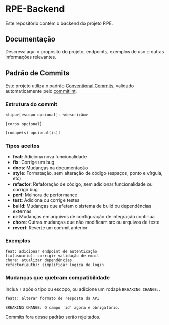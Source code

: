 # RPE-Backend

Este repositório contém o backend do projeto RPE.

## Documentação

Descreva aqui o propósito do projeto, endpoints, exemplos de uso e outras informações relevantes.

## Padrão de Commits

Este projeto utiliza o padrão [Conventional Commits](https://www.conventionalcommits.org/pt-br/v1.0.0/), validado automaticamente pelo [commitlint](https://github.com/conventional-changelog/commitlint).

### Estrutura do commit

```
<tipo>[escopo opcional]: <descrição>

[corpo opcional]

[rodapé(s) opcional(is)]
```

### Tipos aceitos
- **feat**: Adiciona nova funcionalidade
- **fix**: Corrige um bug
- **docs**: Mudanças na documentação
- **style**: Formatação, sem alteração de código (espaços, ponto e vírgula, etc)
- **refactor**: Refatoração de código, sem adicionar funcionalidade ou corrigir bug
- **perf**: Melhora de performance
- **test**: Adiciona ou corrige testes
- **build**: Mudanças que afetam o sistema de build ou dependências externas
- **ci**: Mudanças em arquivos de configuração de integração contínua
- **chore**: Outras mudanças que não modificam src ou arquivos de teste
- **revert**: Reverte um commit anterior

### Exemplos
```
feat: adicionar endpoint de autenticação
fix(usuario): corrigir validação de email
chore: atualizar dependências
refactor(auth): simplificar lógica de login
```

### Mudanças que quebram compatibilidade
Inclua `!` após o tipo ou escopo, ou adicione um rodapé `BREAKING CHANGE:`.

```
feat!: alterar formato de resposta da API

BREAKING CHANGE: O campo 'id' agora é obrigatório.
```

Commits fora desse padrão serão rejeitados.